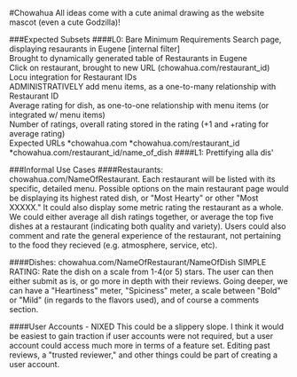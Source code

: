 #Chowahua
All ideas come with a cute animal drawing as the website mascot (even a cute Godzilla)!

###Expected Subsets
####L0: Bare Minimum Requirements
Search page, displaying resaurants in Eugene [internal filter]<br/>
Brought to dynamically generated table of Restaurants in Eugene</br>
Click on restaurant, brought to new URL (chowahua.com/restaurant_id)<br/>
Locu integration for Restaurant IDs<br/>
ADMINISTRATIVELY add menu items, as a one-to-many relationship with Restaurant ID<br/>
Average rating for dish, as one-to-one relationship with menu items (or integrated w/ menu items)<br/>
Number of ratings, overall rating stored in the rating (+1 and +rating for average rating)<br/>
Expected URLs
*chowahua.com
*chowahua.com/restaurant_id
*chowahua.com/restaurant_id/name_of_dish
####L1: Prettifying alla dis'

###Informal Use Cases
####Restaurants: chowahua.com/NameOfRestaurant. 
Each restaurant will be listed with its specific, detailed menu. Possible options on the main restaurant page would be displaying its highest rated dish, or "Most Hearty" or other "Most XXXXX." It could also display some metric rating the restaurant as a whole. We could either average all dish ratings together, or average the top five dishes at a restaurant (indicating both quality and variety). Users could also comment and rate the general experience of the restaurant, not pertaining to the food they recieved (e.g. atmosphere, service, etc). 

####Dishes: chowahua.com/NameOfRestaurant/NameOfDish
SIMPLE RATING: Rate the dish on a scale from 1-4(or 5) stars. The user can then either submit as is, or go more in depth with their reviews. Going deeper, we can have a "Heartiness" meter, "Spiciness" meter, a scale between "Bold" or "Mild" (in regards to the flavors used), and of course a comments section.

####User Accounts - NIXED
This could be a slippery slope. I think it would be easiest to gain traction if user accounts were not required, but a user account could access much more in terms of a feature set. Editing past reviews, a "trusted reviewer," and other things could be part of creating a user account.


